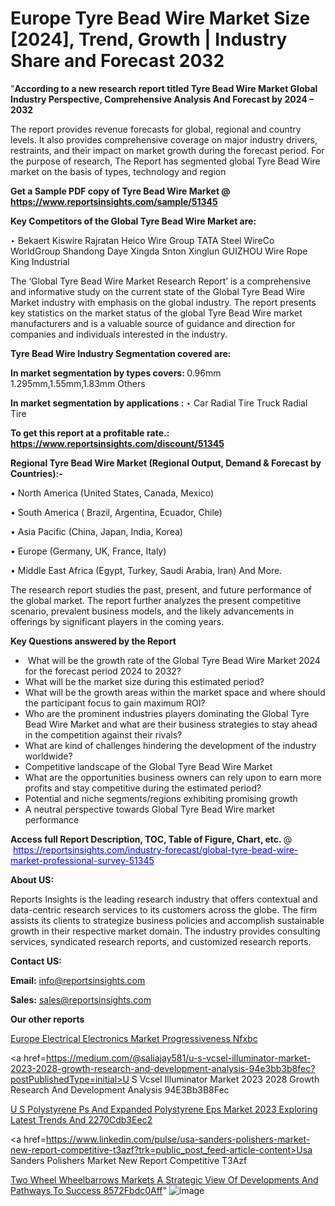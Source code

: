 # Europe Tyre Bead Wire Market Size [2024], Trend, Growth | Industry Share and Forecast 2032

"<strong>According to a new research report titled Tyre Bead Wire Market Global Industry Perspective, Comprehensive Analysis And Forecast by 2024 – 2032</strong>

The report provides revenue forecasts for global, regional and country levels. It also provides comprehensive coverage on major industry drivers, restraints, and their impact on market growth during the forecast period. For the purpose of research, The Report has segmented global Tyre Bead Wire market on the basis of types, technology and region

<strong>Get a Sample PDF copy of Tyre Bead Wire Market </strong><strong>@<a href=https://www.reportsinsights.com/sample/51345 style=color:#0000ff;> https://www.reportsinsights.com/sample/51345</a></strong></font>

<strong>Key Competitors of the Global Tyre Bead Wire Market are:</strong>

‣ Bekaert
Kiswire
Rajratan
Heico Wire Group
TATA Steel
WireCo WorldGroup
Shandong Daye
Xingda
Snton
Xinglun
GUIZHOU Wire Rope
King Industrial

The ‘Global Tyre Bead Wire Market Research Report’ is a comprehensive and informative study on the current state of the Global Tyre Bead Wire Market industry with emphasis on the global industry. The report presents key statistics on the market status of the global Tyre Bead Wire market manufacturers and is a valuable source of guidance and direction for companies and individuals interested in the industry.

<strong>Tyre Bead Wire Industry Segmentation covered are:</strong>

<strong>In market segmentation by types covers: </strong> 
0.96mm
1.295mm,1.55mm,1.83mm
Others


<strong>In market segmentation by applications :</strong> 
‣ Car Radial Tire
Truck Radial Tire

<strong>To get this report at a profitable rate.: <a href=https://www.reportsinsights.com/discount/51345 style=color:#0000ff;>https://www.reportsinsights.com/discount/51345</a></strong></font>

<strong>Regional Tyre Bead Wire Market (Regional Output, Demand &amp; Forecast by Countries):-</strong>

• North America (United States, Canada, Mexico)

• South America ( Brazil, Argentina, Ecuador, Chile)

• Asia Pacific (China, Japan, India, Korea)

• Europe (Germany, UK, France, Italy)

• Middle East Africa (Egypt, Turkey, Saudi Arabia, Iran) And More.

The research report studies the past, present, and future performance of the global market. The report further analyzes the present competitive scenario, prevalent business models, and the likely advancements in offerings by significant players in the coming years.

<strong>Key Questions answered by the Report</strong>
<ul>
  <li> What will be the growth rate of the Global Tyre Bead Wire Market 2024 for the forecast period 2024 to 2032?</li>
  <li>What will be the market size during this estimated period?</li>
  <li>What will be the growth areas within the market space and where should the participant focus to gain maximum ROI?</li>
  <li>Who are the prominent industries players dominating the Global Tyre Bead Wire Market and what are their business strategies to stay ahead in the competition against their rivals?</li>
  <li>What are kind of challenges hindering the development of the industry worldwide?</li>
  <li>Competitive landscape of the Global Tyre Bead Wire Market</li>
  <li>What are the opportunities business owners can rely upon to earn more profits and stay competitive during the estimated period?</li>
  <li>Potential and niche segments/regions exhibiting promising growth</li>
  <li>A neutral perspective towards Global Tyre Bead Wire market performance</li>
</ul>
<strong>Access full Report Description, TOC, Table of Figure, Chart, etc. </strong>@  <a href=https://reportsinsights.com/industry-forecast/global-tyre-bead-wire-market-professional-survey-51345 style=color:#0000ff;>https://reportsinsights.com/industry-forecast/global-tyre-bead-wire-market-professional-survey-51345</a></font>

<strong><strong>About US</strong>:</strong>

Reports Insights is the leading research industry that offers contextual and data-centric research services to its customers across the globe. The firm assists its clients to strategize business policies and accomplish sustainable growth in their respective market domain. The industry provides consulting services, syndicated research reports, and customized research reports.

<strong>Contact US:</strong>

<p class=""""><b>Email:</b> <a href=mailto:info@reportsinsights.com>info@reportsinsights.com</a></p>
<p class=""""><b>Sales:</b> <a href=mailto:sales@reportsinsights.com>sales@reportsinsights.com</a></p>

<strong>Our other reports</strong>

<a href=https://www.linkedin.com/pulse/europe-electrical-electronics-market-progressiveness-nfxbc/>Europe Electrical Electronics Market Progressiveness Nfxbc</a>

<a href=https://medium.com/@saliajay581/u-s-vcsel-illuminator-market-2023-2028-growth-research-and-development-analysis-94e3bb3b8fec?postPublishedType=initial>U S Vcsel Illuminator Market 2023 2028 Growth Research And Development Analysis 94E3Bb3B8Fec</a>

<a href=https://medium.com/@amanmandal1286/u-s-polystyrene-ps-and-expanded-polystyrene-eps-market-2023-exploring-latest-trends-and-2270cdb3eec2>U S Polystyrene Ps And Expanded Polystyrene Eps Market 2023 Exploring Latest Trends And 2270Cdb3Eec2</a>

<a href=https://www.linkedin.com/pulse/usa-sanders-polishers-market-new-report-competitive-t3azf?trk=public_post_feed-article-content>Usa Sanders Polishers Market New Report Competitive T3Azf</a>

<a href=https://medium.com/@reportinsights.ja/two-wheel-wheelbarrows-markets-a-strategic-view-of-developments-and-pathways-to-success-8572fbdc0aff>Two Wheel Wheelbarrows Markets A Strategic View Of Developments And Pathways To Success 8572Fbdc0Aff</a>"
![image](https://github.com/Reportsinsights123/RIgrowth/assets/158415881/d2fee928-94cf-4440-88df-ae567e9d549f)
